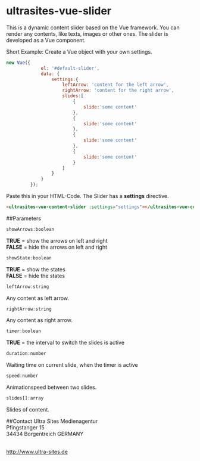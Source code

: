 # ultrasites-vue-slider

This is a dynamic content slider based on the Vue framework. You can render any contents, like texts, images or other ones. The slider is developed as a Vue component.

Short Example:
Create a Vue object with your own settings.
```javascript
new Vue({
             el: '#default-slider',
             data: {
                 settings:{
                     leftArrow: 'content for the left arrow',
                     rightArrow: 'content for the right arrow',
                     slides:[
                         {
                             slide:'some content'
                         },
                         {
                             slide:'some content'
                         },
                         {
                             slide:'some content'
                         },
                         {
                             slide:'some content'
                         }
                     ]
                 }
             }
         });
```

Paste this in your HTML-Code. The Slider has a **settings** directive.
```html
<ultrasites-vue-content-slider :settings="settings"></ultrasites-vue-content-slider>
```

##Parameters
```javascript
showArrows:boolean
```
**TRUE** = show the arrows on left and right<br/>
**FALSE** = hide the arrows on left and right<br/>
```javascript
showState:boolean
```
**TRUE** = show the states<br/>
**FALSE** = hide the states<br/>
```javascript
leftArrow:string
```
Any content as left arrow.<br/>
```javascript
rightArrow:string
```
Any content as right arrow.<br/>
```javascript
timer:boolean
```
**TRUE** = the interval to switch the slides is active<br/>
```javascript
duration:number
```
Waiting time on current slide, when the timer is active<br/>
```javascript
speed:number
```
Animationspeed between two slides.<br/>
```javascript
slides[]:array
```
Slides of content.

##Contact
Ultra Sites Medienagentur<br/>
Pfingstanger 15<br />
34434 Borgentreich GERMANY<br/><br/>

http://www.ultra-sites.de

